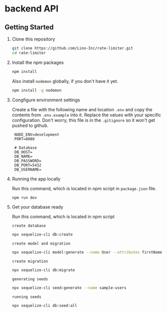 # backend API

## Getting Started

1. Clone this repository

   ```bash
   git clone https://github.com/Lino-Inc/rate-limiter.git
   cd rate-limiter

   ```

2. Install the npm packages

   ```bash
   npm install
   ```

   Also install `nodemon` globally, if you don't have it yet.

   ```bash
   npm install -g nodemon
   ```

3. Congfigure environment settings

   Create a file with the following name and location `.env` and copy the contents from `.env.example` into it. Replace the values with your specific configuration. Don't worry, this file is in the `.gitignore` so it won't get pushed to github.

   ```javasscript
    NODE_ENV=development
    PORT=8080

    # Database
    DB_HOST=
    DB_NAME=
    DB_PASSWORD=
    DB_PORT=5432
    DB_USERNAME=
   ```

4. Running the app locally

   Run this command, which is located in npm script in `package.json` file.

   ```bash
   npm run dev
   ```

5. Get your database ready

   Run this command, which is located in npm script

   `create database`

   ```bash
   npx sequelize-cli db:create
   ```

   `create model and migration`

   ```bash
   npx sequelize-cli model:generate --name User --attributes firstName:string,
   ```

   `create migration`

   ```bash
   npx sequelize-cli db:migrate
   ```

   `generating seeds`

   ```bash
   npx sequelize-cli seed:generate --name sample-users
   ```

   `running seeds`

   ```bash
   npx sequelize-cli db:seed:all
   ```
